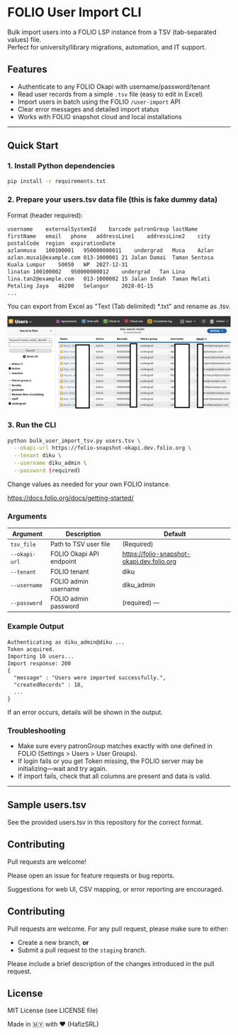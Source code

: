 # FOLIO User Import CLI 

Bulk import users into a FOLIO LSP instance from a TSV (tab-separated values) file.  
Perfect for university/library migrations, automation, and IT support.

## Features

- Authenticate to any FOLIO Okapi with username/password/tenant
- Read user records from a simple `.tsv` file (easy to edit in Excel)
- Import users in batch using the FOLIO `/user-import` API
- Clear error messages and detailed import status
- Works with FOLIO snapshot cloud and local installations

---

## Quick Start

### 1. Install Python dependencies

```bash
pip install -r requirements.txt
```

### 2. Prepare your users.tsv data file  (this is fake dummy data)
Format (header required):

```tsv
username	externalSystemId	barcode	patronGroup	lastName	firstName	email	phone	addressLine1	addressLine2	city	postalCode	region	expirationDate
azlanmusa	100100001	950000000011	undergrad	Musa	Azlan	azlan.musa1@example.com	013-1000001	21 Jalan Damai	Taman Sentosa	Kuala Lumpur	50050	WP	2027-12-31
linatan	100100002	950000000012	undergrad	Tan	Lina	lina.tan2@example.com	013-1000002	15 Jalan Indah	Taman Melati	Petaling Jaya	46200	Selangor	2028-01-15
...
```

You can export from Excel as "Text (Tab delimited) *.txt" and rename as .tsv.


![Screenshot of CLI in action](img/1.png)



### 3. Run the CLI

```bash
python bulk_user_import_tsv.py users.tsv \
  --okapi-url https://folio-snapshot-okapi.dev.folio.org \
  --tenant diku \
  --username diku_admin \
  --password (required)
```

Change values as needed for your own FOLIO instance.

https://docs.folio.org/docs/getting-started/

### Arguments

| Argument      | Description                 | Default |
|---------------|-----------------------------|---------|
| `tsv_file`    | Path to TSV user file       | (Required) |
| `--okapi-url` | FOLIO Okapi API endpoint    | https://folio-snapshot-okapi.dev.folio.org |
| `--tenant`    | FOLIO tenant                | diku |
| `--username`  | FOLIO admin username        | diku_admin |
| `--password`  | FOLIO admin password        | (required) —  |

### Example Output

```text
Authenticating as diku_admin@diku ...
Token acquired.
Importing 10 users...
Import response: 200
{
  "message" : "Users were imported successfully.",
  "createdRecords" : 10,
  ...
}
```

If an error occurs, details will be shown in the output.

### Troubleshooting

- Make sure every patronGroup matches exactly with one defined in FOLIO (Settings > Users > User Groups).
- If login fails or you get Token missing, the FOLIO server may be initializing—wait and try again.
- If import fails, check that all columns are present and data is valid.

---

## Sample users.tsv

See the provided users.tsv in this repository for the correct format.

## Contributing

Pull requests are welcome!

Please open an issue for feature requests or bug reports.

Suggestions for web UI, CSV mapping, or error reporting are encouraged.



## Contributing

Pull requests are welcome. For any pull request, please make sure to either:
- Create a new branch, **or**
- Submit a pull request to the `staging` branch.

Please include a brief description of the changes introduced in the pull request.


## License

MIT License (see LICENSE file)

Made in 🇲🇾 with ❤️ (HafizSRL)

